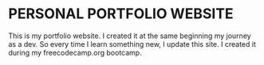 # PERSONAL PORTFOLIO WEBSITE

This is my portfolio website. I created it at the same beginning my journey as a dev. So every time I learn something new, I update this site. I created it during my freecodecamp.org bootcamp.
